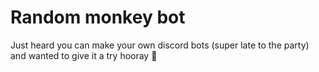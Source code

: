 # Random monkey bot
Just heard you can make your own discord bots (super late to the party) and wanted to give it a try hooray 🎈